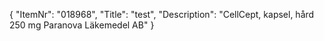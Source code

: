 {
  "ItemNr": "018968",
  "Title": "test",
  "Description": "CellCept, kapsel, hård 250 mg Paranova Läkemedel AB"
}